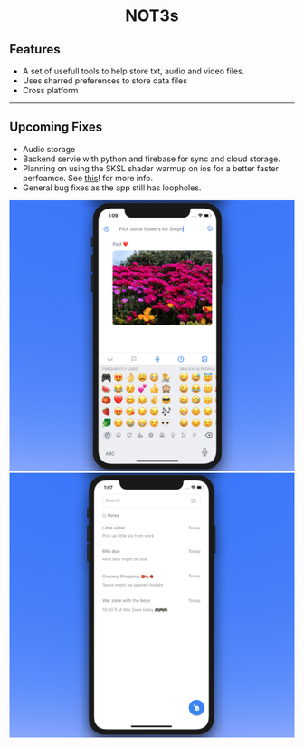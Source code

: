<h1 align="center">NOT3s</h1>






## Features

* A set of usefull tools to help store txt, audio and video files.
* Uses sharred preferences to store data files
* Cross platform

---

## Upcoming Fixes

* Audio storage
* Backend servie with python and firebase for sync and cloud storage.
* Planning on using the SKSL shader warmup on ios for a better faster perfoamce. See [this][website]! for more info.
* General bug fixes as the app still has loopholes.


![](image2.png)
![Text](image1.png)





[website]: https://github.com/flutter/flutter/issues/61045
